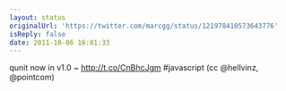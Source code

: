 ```yaml
---
layout: status
originalUrl: 'https://twitter.com/marcgg/status/121978410573643776'
isReply: false
date: 2011-10-06 16:01:33
---
```


qunit now in v1.0 ~ http://t.co/CnBhcJgm #javascript (cc @hellvinz, @pointcom)
